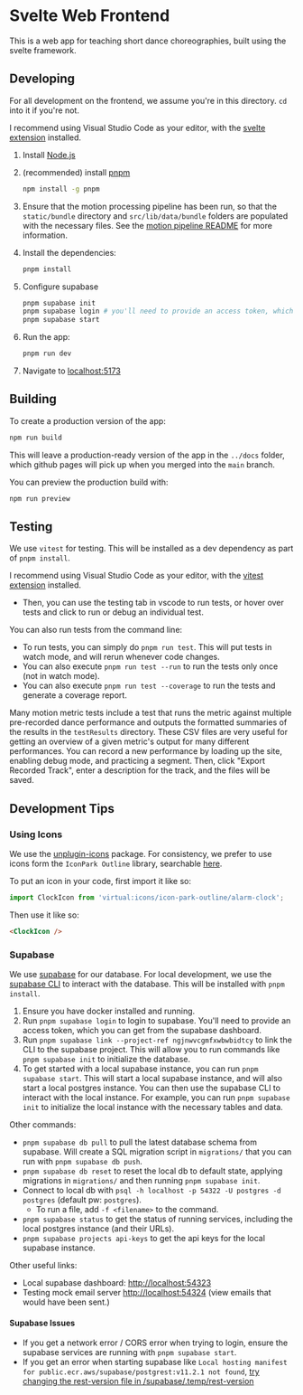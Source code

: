 # Svelte Web Frontend

This is a web app for teaching short dance choreographies, built using the svelte framework.

## Developing

For all development on the frontend, we assume you're in this directory. `cd` into it if you're not.

I recommend using Visual Studio Code as your editor, with the [svelte extension](https://marketplace.visualstudio.com/items?itemName=svelte.svelte-vscode) installed.

1. Install [Node.js](https://nodejs.org)
2. (recommended) install [pnpm](https://pnpm.js.org/en/installation)

    ```bash
    npm install -g pnpm
    ```

3. Ensure that the motion processing pipeline has been run, so that the `static/bundle` directory and `src/lib/data/bundle` folders are populated with the necessary files. See the [motion pipeline README](../motion-pipeline/README.md) for more information.

4. Install the dependencies:

    ```bash
    pnpm install
    ```

5. Configure supabase

    ```bash
    pnpm supabase init
    pnpm supabase login # you'll need to provide an access token, which you can get from the supabase dashboard
    pnpm supabase start
    ```

6. Run the app:

    ```bash
    pnpm run dev
    ```

7. Navigate to [localhost:5173](http://localhost:5173)

## Building

To create a production version of the app:

```bash
npm run build
```

This will leave a production-ready version of the app in the `../docs` folder, which github pages will pick up when you merged into the `main` branch.

You can preview the production build with:

```bash
npm run preview
```

## Testing

We use `vitest` for testing. This will be installed as a dev dependency as part of `pnpm install`.

I recommend using Visual Studio Code as your editor, with the [vitest extension](https://marketplace.visualstudio.com/items?itemName=ZixuanChen.vitest-explorer) installed.

* Then, you can use the testing tab in vscode to run tests, or hover over tests and click to run or debug an individual test.

You can also run tests from the command line:

* To run tests, you can simply do `pnpm run test`. This will put tests in watch mode, and will rerun whenever code changes.
* You can also execute `pnpm run test --run` to run the tests only once (not in watch mode).
* You can also execute `pnpm run test --coverage` to run the tests and generate a coverage report.

Many motion metric tests include a test that runs the metric against multiple pre-recorded dance performance and outputs the formatted summaries of the results in the `testResults` directory. These CSV files are very useful for getting an overview of a given metric's output for many different performances. You can record a new performance by loading up the site, enabling debug mode, and practicing a segment. Then, click "Export Recorded Track", enter a description for the track, and the files will be saved.

## Development Tips

### Using Icons

We use the [unplugin-icons](https://github.com/unplugin/unplugin-icons) package. For consistency, we prefer to use icons form the `IconPark Outline` library, searchable [here](https://icon-sets.iconify.design/icon-park-outline/).

To put an icon in your code, first import it like so:

```js
import ClockIcon from 'virtual:icons/icon-park-outline/alarm-clock';
```

Then use it like so:

```html
<ClockIcon />
```

### Supabase

We use [supabase](https://supabase.io/) for our database. For local development, we use the [supabase CLI](https://supabase.io/docs/reference/cli/installation) to interact with the database. This will be installed with `pnpm install`.

1. Ensure you have docker installed and running.
1. Run `pnpm supabase login` to login to supabase. You'll need to provide an access token, which you can get from the supabase dashboard.
1. Run `pnpm supabase link --project-ref ngjnwvcgmfxwbwbidtcy` to link the CLI to the supabase project. This will allow you to run commands like `pnpm supabase init` to initialize the database.
1. To get started with a local supabase instance, you can run `pnpm supabase start`. This will start a local supabase instance, and will also start a local postgres instance. You can then use the supabase CLI to interact with the local instance. For example, you can run `pnpm supabase init` to initialize the local instance with the necessary tables and data.

Other commands:

* `pnpm supabase db pull` to pull the latest database schema from supabase. Will create a SQL migration script in `migrations/` that you can run with `pnpm supabase db push`.
* `pnpm supabase db reset` to reset the local db to default state, applying migrations in `migrations/` and then running `pnpm supabase init`.
* Connect to local db with `psql -h localhost -p 54322 -U postgres -d postgres` (default pw: `postgres`).
  * To run a file, add `-f <filename>` to the command.
* `pnpm supabase status` to get the status of running services, including the local postgres instance (and their URLs).
* `pnpm supabase projects api-keys` to get the api keys for the local supabase instance.

Other useful links:

* Local supabase dashboard: <http://localhost:54323>
* Testing mock email server <http://localhost:54324> (view emails that would have been sent.)

#### Supabase Issues

* If you get a network error / CORS error when trying to login, ensure the supabase services are running with `pnpm supabase start`.
* If you get an error when starting supabase like `Local hosting manifest for public.ecr.aws/supabase/postgrest:v11.2.1 not found`, [try changing the rest-version file in /supabase/.temp/rest-version](https://github.com/supabase/supabase/issues/18207)
